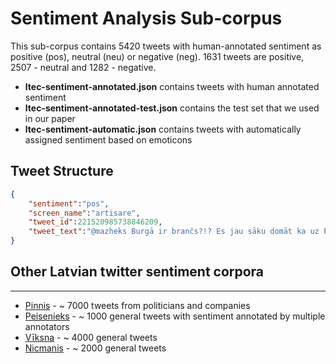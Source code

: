 # Sentiment Analysis Sub-corpus

This sub-corpus contains 5420 tweets with human-annotated sentiment as positive (pos), neutral (neu) or negative (neg). 1631 tweets are positive, 2507 - neutral and 1282 - negative.

- **ltec-sentiment-annotated.json** contains tweets with human annotated sentiment
- **ltec-sentiment-annotated-test.json** contains the test set that we used in our paper
- **ltec-sentiment-automatic.json** contains tweets with automatically assigned sentiment based on emoticons

## Tweet Structure
```json
{   
	"sentiment":"pos",
	"screen_name":"artisare",
	"tweet_id":221520985738846209,
	"tweet_text":"@mazheks Burgā ir brančs?!? Es jau sāku domāt ka uz Pērli jāmauc ēst pirms tam Illy paķerot kafiju. Cikos domā?"
}
```


## Other Latvian twitter sentiment corpora
---------
* [Pinnis](https://github.com/pmarcis/latvian-tweet-corpus) - ~ 7000 tweets from politicians and companies
* [Peisenieks](https://github.com/FnTm/latvian-tweet-sentiment-corpus) - ~ 1000 general tweets with sentiment annotated by multiple annotators
* [Vīksna](https://github.com/RinaldsViksna/sikzinu_analize) - ~ 4000 general tweets
* [Nicmanis](https://github.com/nicemanis/LV-twitter-sentiment-corpus) - ~ 2000 general tweets